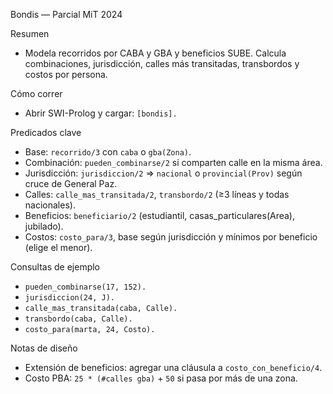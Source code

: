 Bondis — Parcial MiT 2024

Resumen
- Modela recorridos por CABA y GBA y beneficios SUBE. Calcula combinaciones, jurisdicción, calles más transitadas, transbordos y costos por persona.

Cómo correr
- Abrir SWI-Prolog y cargar: `[bondis].`

Predicados clave
- Base: `recorrido/3` con `caba` o `gba(Zona)`.
- Combinación: `pueden_combinarse/2` si comparten calle en la misma área.
- Jurisdicción: `jurisdiccion/2` ⇒ `nacional` o `provincial(Prov)` según cruce de General Paz.
- Calles: `calle_mas_transitada/2`, `transbordo/2` (≥3 líneas y todas nacionales).
- Beneficios: `beneficiario/2` (estudiantil, casas_particulares(Area), jubilado).
- Costos: `costo_para/3`, base según jurisdicción y mínimos por beneficio (elige el menor).

Consultas de ejemplo
- `pueden_combinarse(17, 152).`
- `jurisdiccion(24, J).`
- `calle_mas_transitada(caba, Calle).`
- `transbordo(caba, Calle).`
- `costo_para(marta, 24, Costo).`

Notas de diseño
- Extensión de beneficios: agregar una cláusula a `costo_con_beneficio/4`.
- Costo PBA: `25 * (#calles gba)` + `50` si pasa por más de una zona.

